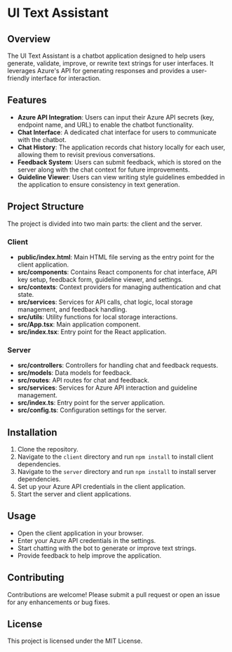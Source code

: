 # UI Text Assistant

## Overview
The UI Text Assistant is a chatbot application designed to help users generate, validate, improve, or rewrite text strings for user interfaces. It leverages Azure's API for generating responses and provides a user-friendly interface for interaction.

## Features
- **Azure API Integration**: Users can input their Azure API secrets (key, endpoint name, and URL) to enable the chatbot functionality.
- **Chat Interface**: A dedicated chat interface for users to communicate with the chatbot.
- **Chat History**: The application records chat history locally for each user, allowing them to revisit previous conversations.
- **Feedback System**: Users can submit feedback, which is stored on the server along with the chat context for future improvements.
- **Guideline Viewer**: Users can view writing style guidelines embedded in the application to ensure consistency in text generation.

## Project Structure
The project is divided into two main parts: the client and the server.

### Client
- **public/index.html**: Main HTML file serving as the entry point for the client application.
- **src/components**: Contains React components for chat interface, API key setup, feedback form, guideline viewer, and settings.
- **src/contexts**: Context providers for managing authentication and chat state.
- **src/services**: Services for API calls, chat logic, local storage management, and feedback handling.
- **src/utils**: Utility functions for local storage interactions.
- **src/App.tsx**: Main application component.
- **src/index.tsx**: Entry point for the React application.

### Server
- **src/controllers**: Controllers for handling chat and feedback requests.
- **src/models**: Data models for feedback.
- **src/routes**: API routes for chat and feedback.
- **src/services**: Services for Azure API interaction and guideline management.
- **src/index.ts**: Entry point for the server application.
- **src/config.ts**: Configuration settings for the server.

## Installation
1. Clone the repository.
2. Navigate to the `client` directory and run `npm install` to install client dependencies.
3. Navigate to the `server` directory and run `npm install` to install server dependencies.
4. Set up your Azure API credentials in the client application.
5. Start the server and client applications.

## Usage
- Open the client application in your browser.
- Enter your Azure API credentials in the settings.
- Start chatting with the bot to generate or improve text strings.
- Provide feedback to help improve the application.

## Contributing
Contributions are welcome! Please submit a pull request or open an issue for any enhancements or bug fixes.

## License
This project is licensed under the MIT License.